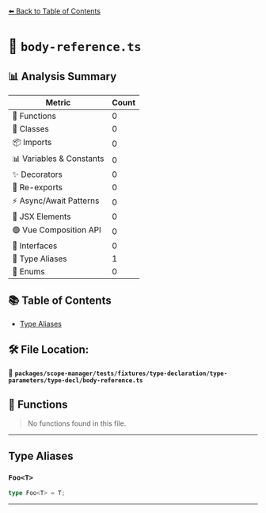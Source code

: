 [⬅️ Back to Table of Contents](../../../../../../../index.md)

# 📄 `body-reference.ts`

## 📊 Analysis Summary

| Metric | Count |
|--------|-------|
| 🔧 Functions | 0 |
| 🧱 Classes | 0 |
| 📦 Imports | 0 |
| 📊 Variables & Constants | 0 |
| ✨ Decorators | 0 |
| 🔄 Re-exports | 0 |
| ⚡ Async/Await Patterns | 0 |
| 💠 JSX Elements | 0 |
| 🟢 Vue Composition API | 0 |
| 📐 Interfaces | 0 |
| 📑 Type Aliases | 1 |
| 🎯 Enums | 0 |

## 📚 Table of Contents

- [Type Aliases](#type-aliases)

## 🛠️ File Location:
📂 **`packages/scope-manager/tests/fixtures/type-declaration/type-parameters/type-decl/body-reference.ts`**

## 🔧 Functions

> No functions found in this file.


---

## Type Aliases

### `Foo<T>`

```ts
type Foo<T> = T;
```


---